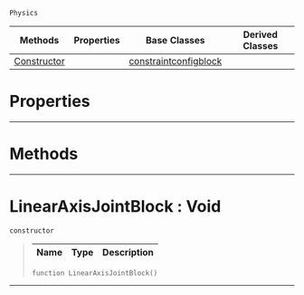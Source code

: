  `Physics`

|Methods|Properties|Base Classes|Derived Classes|
|---|---|---|---|
|[Constructor](linearaxisjointblock.md#linearaxisjointblock-voi)| |[constraintconfigblock](constraintconfigblock.md)| |


 #  Properties


---  
 #  Methods


---  
 #  LinearAxisJointBlock : Void

 `constructor`

> 
> |Name|Type|Description|
> |---|---|---|
> ```TS:Nada
> function LinearAxisJointBlock()
> ``` 


---  
 

 
